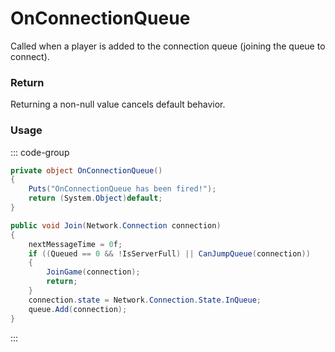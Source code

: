 # OnConnectionQueue
<Badge type="info" text="Queue"/><Badge type="danger" text="Carbon Compatible"/><Badge type="warning" text="Oxide Compatible"/>
Called when a player is added to the connection queue (joining the queue to connect).

### Return
Returning a non-null value cancels default behavior.

### Usage
::: code-group
```csharp [Example]
private object OnConnectionQueue()
{
	Puts("OnConnectionQueue has been fired!");
	return (System.Object)default;
}
```
```csharp [Source — Assembly-CSharp @ ConnectionQueue]
public void Join(Network.Connection connection)
{
	nextMessageTime = 0f;
	if ((Queued == 0 && !IsServerFull) || CanJumpQueue(connection))
	{
		JoinGame(connection);
		return;
	}
	connection.state = Network.Connection.State.InQueue;
	queue.Add(connection);
}

```
:::
